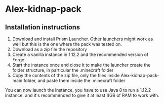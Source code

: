 # Alex-kidnap-pack

## Installation instructions
1) Download and install Prism Launcher. Other launchers might work as well but this is the one where the pack was tested on.
2) Download as a zip file the repository
3) Create a vanilla instance in 1.12.2 and the recommended version of Forge
4) Start the instance once and close it to make the launcher create the folder structure, in particular the .minecraft folder
5) Copy the contents of the zip file, only the files inside Alex-kidnap-pack-main folder, and paste them inside the .minecraft folder

You can now launch the instance, you have to use Java 8 to run a 1.12.2 instance, and it's recommended to give it at least 4GB of RAM to work with.
